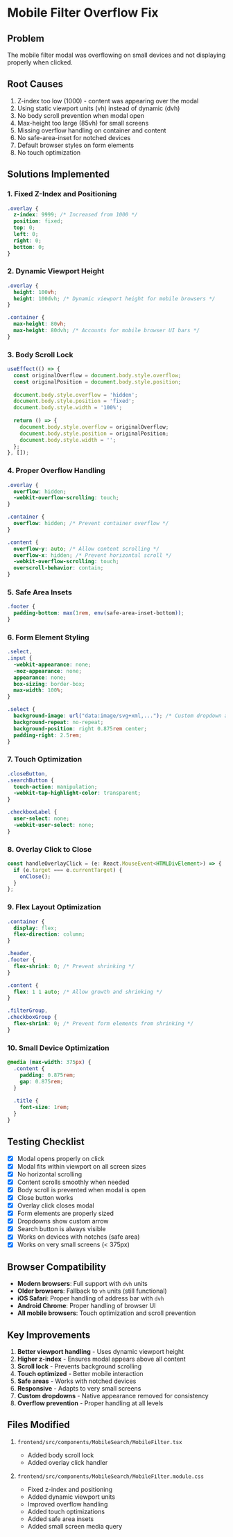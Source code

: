 # Mobile Filter Overflow Fix

## Problem
The mobile filter modal was overflowing on small devices and not displaying properly when clicked.

## Root Causes
1. Z-index too low (1000) - content was appearing over the modal
2. Using static viewport units (vh) instead of dynamic (dvh)
3. No body scroll prevention when modal open
4. Max-height too large (85vh) for small screens
5. Missing overflow handling on container and content
6. No safe-area-inset for notched devices
7. Default browser styles on form elements
8. No touch optimization

## Solutions Implemented

### 1. **Fixed Z-Index and Positioning**
```css
.overlay {
  z-index: 9999; /* Increased from 1000 */
  position: fixed;
  top: 0;
  left: 0;
  right: 0;
  bottom: 0;
}
```

### 2. **Dynamic Viewport Height**
```css
.overlay {
  height: 100vh;
  height: 100dvh; /* Dynamic viewport height for mobile browsers */
}

.container {
  max-height: 80vh;
  max-height: 80dvh; /* Accounts for mobile browser UI bars */
}
```

### 3. **Body Scroll Lock**
```typescript
useEffect(() => {
  const originalOverflow = document.body.style.overflow;
  const originalPosition = document.body.style.position;
  
  document.body.style.overflow = 'hidden';
  document.body.style.position = 'fixed';
  document.body.style.width = '100%';
  
  return () => {
    document.body.style.overflow = originalOverflow;
    document.body.style.position = originalPosition;
    document.body.style.width = '';
  };
}, []);
```

### 4. **Proper Overflow Handling**
```css
.overlay {
  overflow: hidden;
  -webkit-overflow-scrolling: touch;
}

.container {
  overflow: hidden; /* Prevent container overflow */
}

.content {
  overflow-y: auto; /* Allow content scrolling */
  overflow-x: hidden; /* Prevent horizontal scroll */
  -webkit-overflow-scrolling: touch;
  overscroll-behavior: contain;
}
```

### 5. **Safe Area Insets**
```css
.footer {
  padding-bottom: max(1rem, env(safe-area-inset-bottom));
}
```

### 6. **Form Element Styling**
```css
.select,
.input {
  -webkit-appearance: none;
  -moz-appearance: none;
  appearance: none;
  box-sizing: border-box;
  max-width: 100%;
}

.select {
  background-image: url("data:image/svg+xml,..."); /* Custom dropdown arrow */
  background-repeat: no-repeat;
  background-position: right 0.875rem center;
  padding-right: 2.5rem;
}
```

### 7. **Touch Optimization**
```css
.closeButton,
.searchButton {
  touch-action: manipulation;
  -webkit-tap-highlight-color: transparent;
}

.checkboxLabel {
  user-select: none;
  -webkit-user-select: none;
}
```

### 8. **Overlay Click to Close**
```typescript
const handleOverlayClick = (e: React.MouseEvent<HTMLDivElement>) => {
  if (e.target === e.currentTarget) {
    onClose();
  }
};
```

### 9. **Flex Layout Optimization**
```css
.container {
  display: flex;
  flex-direction: column;
}

.header,
.footer {
  flex-shrink: 0; /* Prevent shrinking */
}

.content {
  flex: 1 1 auto; /* Allow growth and shrinking */
}

.filterGroup,
.checkboxGroup {
  flex-shrink: 0; /* Prevent form elements from shrinking */
}
```

### 10. **Small Device Optimization**
```css
@media (max-width: 375px) {
  .content {
    padding: 0.875rem;
    gap: 0.875rem;
  }
  
  .title {
    font-size: 1rem;
  }
}
```

## Testing Checklist

- [x] Modal opens properly on click
- [x] Modal fits within viewport on all screen sizes
- [x] No horizontal scrolling
- [x] Content scrolls smoothly when needed
- [x] Body scroll is prevented when modal is open
- [x] Close button works
- [x] Overlay click closes modal
- [x] Form elements are properly sized
- [x] Dropdowns show custom arrow
- [x] Search button is always visible
- [x] Works on devices with notches (safe area)
- [x] Works on very small screens (< 375px)

## Browser Compatibility

- **Modern browsers**: Full support with `dvh` units
- **Older browsers**: Fallback to `vh` units (still functional)
- **iOS Safari**: Proper handling of address bar with `dvh`
- **Android Chrome**: Proper handling of browser UI
- **All mobile browsers**: Touch optimization and scroll prevention

## Key Improvements

1. **Better viewport handling** - Uses dynamic viewport height
2. **Higher z-index** - Ensures modal appears above all content
3. **Scroll lock** - Prevents background scrolling
4. **Touch optimized** - Better mobile interaction
5. **Safe areas** - Works with notched devices
6. **Responsive** - Adapts to very small screens
7. **Custom dropdowns** - Native appearance removed for consistency
8. **Overflow prevention** - Proper handling at all levels

## Files Modified

1. `frontend/src/components/MobileSearch/MobileFilter.tsx`
   - Added body scroll lock
   - Added overlay click handler

2. `frontend/src/components/MobileSearch/MobileFilter.module.css`
   - Fixed z-index and positioning
   - Added dynamic viewport units
   - Improved overflow handling
   - Added touch optimizations
   - Added safe area insets
   - Added small screen media query
